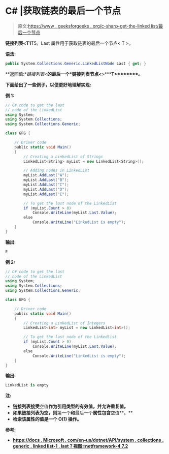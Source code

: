 # C# |获取链表的最后一个节点

> 原文:[https://www . geeksforgeeks . org/c-sharp-get-the-linked list/最后一个节点](https://www.geeksforgeeks.org/c-sharp-get-the-last-node-of-the-linkedlistt/)

**链接列表<T1**T5。Last 属性用于获取链表的最后一个节点< T >。

**语法:**

```cs
public System.Collections.Generic.LinkedListNode Last { get; }

```

**返回值:**链接列表*<**的最后一个*链接列表节点<**>*****T>*******。**

**下面给出了一些例子，以便更好地理解实现:**

****例 1:****

```cs
// C# code to get the last
// node of the LinkedList
using System;
using System.Collections;
using System.Collections.Generic;

class GFG {

    // Driver code
    public static void Main()
    {
        // Creating a LinkedList of Strings
        LinkedList<String> myList = new LinkedList<String>();

        // Adding nodes in LinkedList
        myList.AddLast("A");
        myList.AddLast("B");
        myList.AddLast("C");
        myList.AddLast("D");
        myList.AddLast("E");

        // To get the last node of the LinkedList
        if (myList.Count > 0)
            Console.WriteLine(myList.Last.Value);
        else
            Console.WriteLine("LinkedList is empty");
    }
}
```

****输出:****

```cs
E 
```

****例 2:****

```cs
// C# code to get the last
// node of the LinkedList
using System;
using System.Collections;
using System.Collections.Generic;

class GFG {

    // Driver code
    public static void Main()
    {
        // Creating a LinkedList of Integers
        LinkedList<int> myList = new LinkedList<int>();

        // To get the last node of the LinkedList
        if (myList.Count > 0)
            Console.WriteLine(myList.Last.Value);
        else
            Console.WriteLine("LinkedList is empty");
    }
}
```

****输出:****

```cs
LinkedList is empty 
```

****注:****

*   **链接列表接受**空值**作为引用类型的有效值，并允许重复值。**
*   **如果链接列表为空，则**第一个**和**最后一个**属性包含**空值**。**
*   **检索该属性的值是一个 **O(1)** 操作。**

****参考:****

*   **[https://docs . Microsoft . com/en-us/dotnet/API/system . collections . generic . linked list-1 . last？视图=netframework-4.7.2](https://docs.microsoft.com/en-us/dotnet/api/system.collections.generic.linkedlist-1.last?view=netframework-4.7.2)**